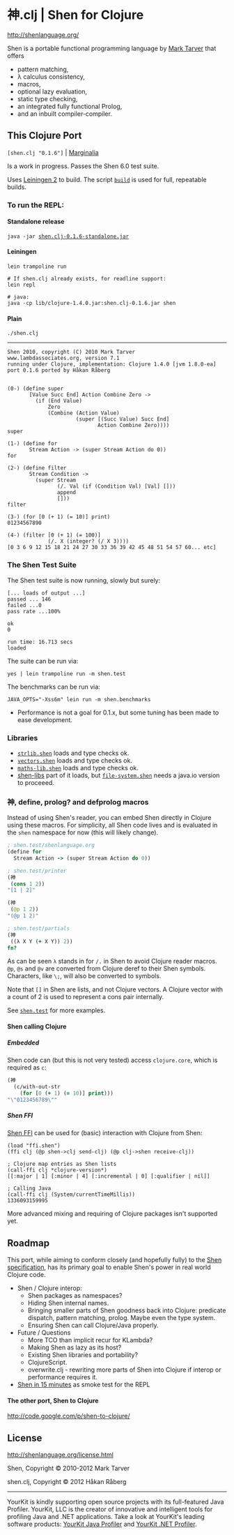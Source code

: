 # 神.clj | Shen for Clojure

http://shenlanguage.org/

Shen is a portable functional programming language by [Mark Tarver](http://www.lambdassociates.org/) that offers

* pattern matching,
* λ calculus consistency,
* macros,
* optional lazy evaluation,
* static type checking,
* an integrated fully functional Prolog,
* and an inbuilt compiler-compiler.


## This Clojure Port

`[shen.clj "0.1.6"]` | [Marginalia](http://ghettojedi.org/shen.clj/)

Is a work in progress. Passes the Shen 6.0 test suite.

Uses [Leiningen 2](https://github.com/technomancy/leiningen) to build.
The script [`build`](https://github.com/hraberg/shen.clj/blob/master/build) is used for full, repeatable builds.


### To run the REPL:

#### Standalone release

`java -jar `[`shen.clj-0.1.6-standalone.jar`](https://github.com/downloads/hraberg/shen.clj/shen.clj-0.1.6-standalone.jar)


#### Leiningen

    lein trampoline run

    # If shen.clj already exists, for readline support:
    lein repl

    # java:
    java -cp lib/clojure-1.4.0.jar:shen.clj-0.1.6.jar shen


#### Plain

    ./shen.clj

---

    Shen 2010, copyright (C) 2010 Mark Tarver
    www.lambdassociates.org, version 7.1
    running under Clojure, implementation: Clojure 1.4.0 [jvm 1.8.0-ea]
    port 0.1.6 ported by Håkan Råberg


    (0-) (define super
           [Value Succ End] Action Combine Zero ->
             (if (End Value)
                 Zero
                 (Combine (Action Value)
                          (super [(Succ Value) Succ End]
                                 Action Combine Zero))))
    super

    (1-) (define for
           Stream Action -> (super Stream Action do 0))
    for

    (2-) (define filter
           Stream Condition ->
             (super Stream
                    (/. Val (if (Condition Val) [Val] []))
                    append
                    []))
    filter

    (3-) (for [0 (+ 1) (= 10)] print)
    01234567890

    (4-) (filter [0 (+ 1) (= 100)]
                 (/. X (integer? (/ X 3))))
    [0 3 6 9 12 15 18 21 24 27 30 33 36 39 42 45 48 51 54 57 60... etc]


### The Shen Test Suite

The Shen test suite is now running, slowly but surely:

    [... loads of output ...]
    passed ... 146
    failed ...0
    pass rate ...100%

    ok
    0

    run time: 16.713 secs
    loaded

The suite can be run via:

    yes | lein trampoline run -m shen.test


The benchmarks can be run via:

    JAVA_OPTS="-Xss6m" lein run -m shen.benchmarks


* Performance is not a goal for 0.1.x, but some tuning has been made to ease development.

### Libraries

* [`strlib.shen`](http://www.shenlanguage.org/library.html) loads and type checks ok.
* [`vectors.shen`](http://www.shenlanguage.org/library.html) loads and type checks ok.
* [`maths-lib.shen`](http://www.shenlanguage.org/library.html) loads and type checks ok.
* [shen-libs](https://github.com/vasil-sd/shen-libs) part of it loads, but [`file-system.shen`](https://github.com/vasil-sd/shen-libs/blob/master/file-system/file-system.shen) needs a java.io version to proceeed.


### 神, define, prolog? and defprolog macros

Instead of using Shen's reader, you can embed Shen directly in Clojure using these macros.
For simplicity, all Shen code lives and is evaluated in the `shen` namespace for now (this will likely change).

```clojure
; shen.test/shenlanguage.org
(define for
  Stream Action -> (super Stream Action do 0))

; shen.test/printer
(神
 (cons 1 2))
"[1 | 2]"

(神
 (@p 1 2))
"(@p 1 2)"

; shen.test/partials
(神
 ((λ X Y (+ X Y)) 2))
fn?
```

As can be seen `λ` stands in for `/.` in Shen to avoid Clojure reader macros.
`@p`, `@s` and `@v` are converted from Clojure deref to their Shen symbols.
Characters, like `\;`, will also be converted to symbols.

Note that `[]` in Shen are lists, and not Clojure vectors. A Clojure vector with a count of 2 is used to represent a cons pair internally.

See [`shen.test`](https://github.com/hraberg/shen.clj/blob/master/test/shen/test.clj) for more examples.


#### Shen calling Clojure

##### Embedded

Shen code can (but this is not very tested) access `clojure.core`, which is required as `c`:

```clojure
(神
  (c/with-out-str
    (for [0 (+ 1) (= 10)] print)))
"\"0123456789\""
```

##### Shen FFI

[Shen FFI](http://www.shenlanguage.org/library.html) can be used for (basic) interaction with Clojure from Shen:

    (load "ffi.shen")
    (ffi clj (@p shen->clj send-clj) (@p clj->shen receive-clj))

    ; Clojure map entries as Shen lists
    (call-ffi clj *clojure-version*)
    [[:major | 1] [:minor | 4] [:incremental | 0] [:qualifier | nil]]

    ; Calling Java
    (call-ffi clj (System/currentTimeMillis))
    1336093159995


More advanced mixing and requiring of Clojure packages isn't supported yet.


## Roadmap

This port, while aiming to conform closely (and hopefully fully) to the [Shen specification](http://shenlanguage.org/Documentation/shendoc.htm), has its primary goal to enable Shen's power in real world Clojure code.

* Shen / Clojure interop:
  * Shen packages as namespaces?
  * Hiding Shen internal names.
  * Bringing smaller parts of Shen goodness back into Clojure: predicate dispatch, pattern matching, prolog. Maybe even the type system.
  * Ensuring Shen can call Clojure/Java properly.
* Future / Questions
  * More TCO than implicit recur for KLambda?
  * Making Shen as lazy as its host?
  * Existing Shen libraries and portability?
  * ClojureScript.
  * overwrite.clj - rewriting more parts of Shen into Clojure if interop or performance requires it.
* [Shen in 15 minutes](http://www.shenlanguage.org/learn-shen/tutorials/shen_in_15mins.html#shen-in-15mins) as smoke test for the REPL


#### The other port, Shen to Clojure

http://code.google.com/p/shen-to-clojure/

## License

http://shenlanguage.org/license.html

Shen, Copyright © 2010-2012 Mark Tarver

shen.clj, Copyright © 2012 Håkan Råberg

---
YourKit is kindly supporting open source projects with its full-featured Java Profiler.
YourKit, LLC is the creator of innovative and intelligent tools for profiling
Java and .NET applications. Take a look at YourKit's leading software products:
<a href="http://www.yourkit.com/java/profiler/index.jsp">YourKit Java Profiler</a> and
<a href="http://www.yourkit.com/.net/profiler/index.jsp">YourKit .NET Profiler</a>.
